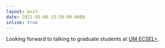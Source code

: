 ```yaml
---
layout: post
date: 2021-05-06 15:59:00-0400
inline: true
---
```


Looking forward to talking to graduate students at [UM ECSEL+](https://ecsel.engin.umich.edu/).
